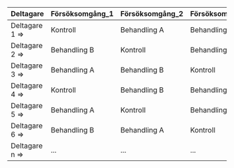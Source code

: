 |Deltagare      |Försöksomgång_1 |Försöksomgång_2 |Försöksomgång_3 |
|:--------------|:---------------|:---------------|:---------------|
|Deltagare 1 => |Kontroll        |Behandling A    |Behandling B    |
|Deltagare 2 => |Behandling B    |Kontroll        |Behandling A    |
|Deltagare 3 => |Behandling A    |Behandling B    |Kontroll        |
|Deltagare 4 => |Kontroll        |Behandling B    |Behandling A    |
|Deltagare 5 => |Behandling A    |Kontroll        |Behandling B    |
|Deltagare 6 => |Behandling B    |Behandling A    |Kontroll        |
|Deltagare n => |...             |...             |...             |
